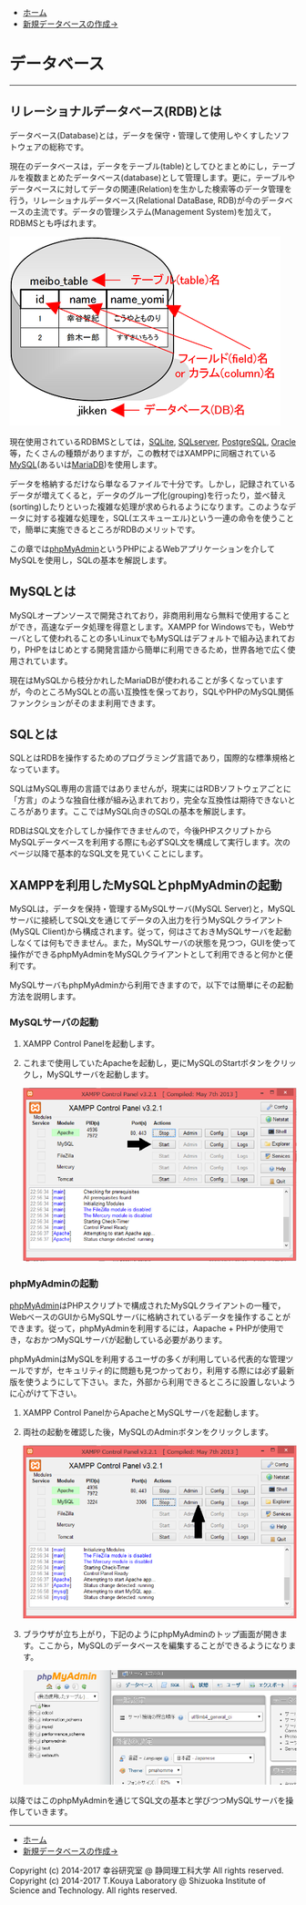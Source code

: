 * [ホーム](http://cs-tklab.na-inet.jp/phpdb/index.html)
* [新規データベースの作成→](http://cs-tklab.na-inet.jp/phpdb/Chapter3/DB2.html)

# データベース

------

## リレーショナルデータベース(RDB)とは

データベース(Database)とは，データを保守・管理して使用しやくすしたソフトウェアの総称です。

現在のデータベースは，データをテーブル(table)としてひとまとめにし，テーブルを複数まとめたデータベース(database)として管理します。更に，テーブルやデータベースに対してデータの関連(Relation)を生かした検索等のデータ管理を行う，リレーショナルデータベース(Relational DataBase, RDB)が今のデータベースの主流です。データの管理システム(Management System)を加えて，RDBMSとも呼ばれます。





[![img](1_about.assets/database_table_column_mini.png)](http://cs-tklab.na-inet.jp/phpdb/Chapter3/fig/database_table_column_mini.png)



現在使用されているRDBMSとしては，[SQLite](https://www.sqlite.org/), [SQLserver](https://www.microsoft.com/en-us/sql-server/), [PostgreSQL](https://www.postgresql.org/), [Oracle](https://www.oracle.com/)等，たくさんの種類がありますが，この教材ではXAMPPに同梱されている[MySQL](https://www.mysql.com/)(あるいは[MariaDB](https://mariadb.org/))を使用します。

データを格納するだけなら単なるファイルで十分です。しかし，記録されているデータが増えてくると，データのグループ化(grouping)を行ったり，並べ替え(sorting)したりといった複雑な処理が求められるようになります。このようなデータに対する複雑な処理を，SQL(エスキューエル)という一連の命令を使うことで，簡単に実施できるところがRDBのメリットです。

この章では[phpMyAdmin](https://www.phpmyadmin.net/)というPHPによるWebアプリケーションを介してMySQLを使用し，SQLの基本を解説します。

## MySQLとは

MySQLオープンソースで開発されており，非商用利用なら無料で使用することができ，高速なデータ処理を得意とします。XAMPP for Windowsでも，Webサーバとして使われることの多いLinuxでもMySQLはデフォルトで組み込まれており，PHPをはじめとする開発言語から簡単に利用できるため，世界各地で広く使用されています。

現在はMySQLから枝分かれしたMariaDBが使われることが多くなっていますが，今のところMySQLとの高い互換性を保っており，SQLやPHPのMySQL関係ファンクションがそのまま利用できます。

## SQLとは

SQLとはRDBを操作するためのプログラミング言語であり，国際的な標準規格となっています。

SQLはMySQL専用の言語ではありませんが，現実にはRDBソフトウェアごとに「方言」のような独自仕様が組み込まれており，完全な互換性は期待できないところがあります。ここではMySQL向きのSQLの基本を解説します。

RDBはSQL文を介してしか操作できませんので，今後PHPスクリプトからMySQLデータベースを利用する際にも必ずSQL文を構成して実行します。次のページ以降で基本的なSQL文を見ていくことにします。

## XAMPPを利用したMySQLとphpMyAdminの起動

MySQLは，データを保持・管理するMySQLサーバ(MySQL Server)と，MySQLサーバに接続してSQL文を通じてデータの入出力を行うMySQLクライアント(MySQL Client)から構成されます。従って，何はさておきMySQLサーバを起動しなくては何もできません。また，MySQLサーバの状態を見つつ，GUIを使って操作ができるphpMyAdminをMySQLクライアントとして利用できると何かと便利です。

MySQLサーバもphpMyAdminから利用できますので，以下では簡単にその起動方法を説明します。

### MySQLサーバの起動

1. XAMPP Control Panelを起動します。

2. これまで使用していたApacheを起動し，更にMySQLのStartボタンをクリックし，MySQLサーバを起動します。

   

   [![img](1_about.assets/DB1-1.PNG)](http://cs-tklab.na-inet.jp/phpdb/Chapter3/fig/DB1-1.PNG)

   

### phpMyAdminの起動

[phpMyAdmin](https://www.phpmyadmin.net/)はPHPスクリプトで構成されたMySQLクライアントの一種で，WebベースのGUIからMySQLサーバに格納されているデータを操作することができます。従って，phpMyAdminを利用するには，Aapache + PHPが使用でき，なおかつMySQLサーバが起動している必要があります。

phpMyAdminはMySQLを利用するユーザの多くが利用している代表的な管理ツールですが，セキュリティ的に問題も見つかっており，利用する際には必ず最新版を使うようにして下さい。また，外部から利用できるところに設置しないように心がけて下さい。

1. XAMPP Control PanelからApacheとMySQLサーバを起動します。

2. 両社の起動を確認した後，MySQLのAdminボタンをクリックします。

   

   [![img](1_about.assets/DB1-2.PNG)](http://cs-tklab.na-inet.jp/phpdb/Chapter3/fig/DB1-2.PNG)

   

3. ブラウザが立ち上がり，下記のようにphpMyAdminのトップ画面が開きます。ここから，MySQLのデータベースを編集することができるようになります。

   

   [![img](1_about.assets/DB1-3.PNG)](http://cs-tklab.na-inet.jp/phpdb/Chapter3/fig/DB1-3.PNG)

   

以降ではこのphpMyAdminを通じてSQL文の基本と学びつつMySQLサーバを操作していきます。

------

* [ホーム](http://cs-tklab.na-inet.jp/phpdb/index.html)
* [新規データベースの作成→](http://cs-tklab.na-inet.jp/phpdb/Chapter3/DB2.html)

Copyright (c) 2014-2017 幸谷研究室 @ 静岡理工科大学 All rights reserved.
Copyright (c) 2014-2017 T.Kouya Laboratory @ Shizuoka Institute of Science and Technology. All rights reserved.